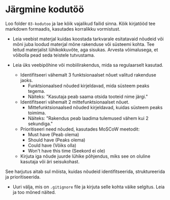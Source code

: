 # Järgmine kodutöö
Loo folder `03-kodutoo` ja lae kõik vajalikud failid sinna. Kõik kirjatööd tee markdown formaadis, kasutades korralikku vormistust.

- Leia veebist materjal kuidas koostada tarkvarale esitatavaid nõudeid või mõni juba loodud materjal mõne rakenduse või süsteemi kohta. Tee leitud materjalist lühikokkuvõte, aga sisukas. Arvesta võimalusega, et võibolla pead seda teistele tutvustama.

- Leia üks veebipõhine või mobiilirakendus, mida sa regulaarselt kasutad.
  - Identifitseeri vähemalt 3 funktsionaalset nõuet valitud rakenduse jaoks.
    - Funktsionaalsed nõuded kirjeldavad, mida süsteem peaks tegema.
    - Näiteks: "Kasutaja peab saama otsida tooteid nime järgi."
  - Identifitseeri vähemalt 2 mittefunktsionaalset nõuet.
    - Mittefunktsionaalsed nõuded kirjeldavad, kuidas süsteem peaks toimima.
    - Näiteks: "Rakendus peab laadima tulemused vähem kui 2 sekundiga."
  - Prioritiseeri need nõuded, kasutades MoSCoW meetodit:
    - Must have (Peab olema)
    - Should have (Peaks olema)
    - Could have (Võiks olla)
    - Won't have this time (Seekord ei ole)
  - Kirjuta iga nõude juurde lühike põhjendus, miks see on oluline kasutaja või äri seisukohast.

See harjutus aitab sul mõista, kuidas nõudeid identifitseerida, struktureerida ja prioritiseerida.

- Uuri välja, mis on `.gitignore` file ja kirjuta selle kohta väike selgitus. Leia ja too mõned näited.
